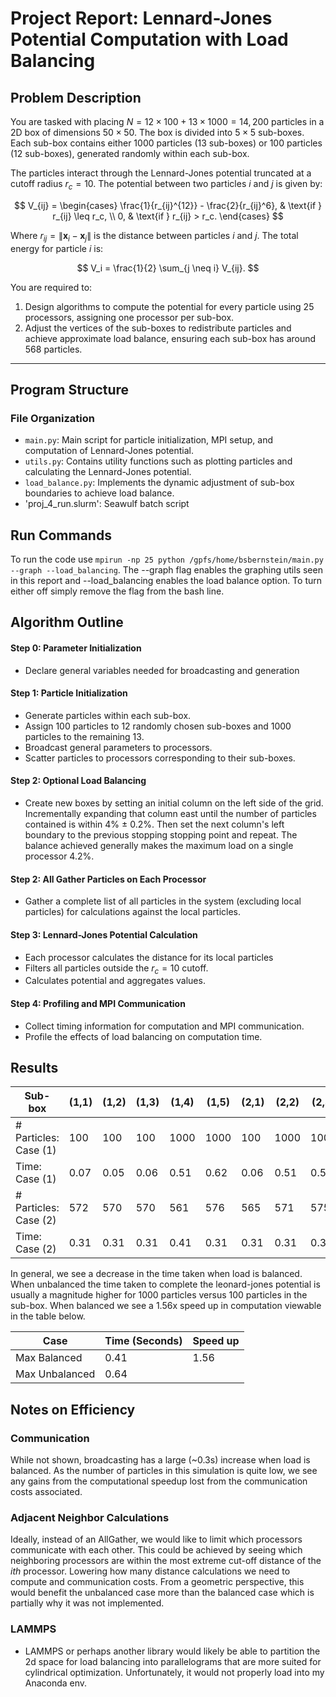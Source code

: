 # Project Report: Lennard-Jones Potential Computation with Load Balancing

## Problem Description

You are tasked with placing $N = 12 × 100 + 13 × 1000 = 14,200$ particles in a 2D box of dimensions $50 × 50$. The box is divided into $5 × 5$ sub-boxes. Each sub-box contains either $1000$ particles (13 sub-boxes) or $100$ particles (12 sub-boxes), generated randomly within each sub-box.

The particles interact through the Lennard-Jones potential truncated at a cutoff radius $r_c = 10$. The potential between two particles $i$ and $j$ is given by:

$$
V_{ij} =
\begin{cases}
\frac{1}{r_{ij}^{12}} - \frac{2}{r_{ij}^6}, & \text{if } r_{ij} \leq r_c, \\
0, & \text{if } r_{ij} > r_c.
\end{cases}
$$

Where $r_{ij} = \| \mathbf{x}_i - \mathbf{x}_j \|$ is the distance between particles $i$ and $j$. The total energy for particle $i$ is:

$$
V_i = \frac{1}{2} \sum_{j \neq i} V_{ij}.
$$

You are required to:

1. Design algorithms to compute the potential for every particle using 25 processors, assigning one processor per sub-box.
2. Adjust the vertices of the sub-boxes to redistribute particles and achieve approximate load balance, ensuring each sub-box has around $568$ particles.

---

## Program Structure

### File Organization

- `main.py`: Main script for particle initialization, MPI setup, and computation of Lennard-Jones potential.
- `utils.py`: Contains utility functions such as plotting particles and calculating the Lennard-Jones potential.
- `load_balance.py`: Implements the dynamic adjustment of sub-box boundaries to achieve load balance.
- 'proj_4_run.slurm': Seawulf batch script

## Run Commands
To run the code use ```mpirun -np 25 python /gpfs/home/bsbernstein/main.py --graph --load_balancing```. The --graph flag enables the graphing utils seen in this report and --load_balancing enables the load balance option. To turn either off simply remove the flag from the bash line.

## Algorithm Outline

#### **Step 0: Parameter Initialization**
- Declare general variables needed for broadcasting and generation

#### **Step 1: Particle Initialization**
- Generate particles within each sub-box.
- Assign $100$ particles to 12 randomly chosen sub-boxes and $1000$ particles to the remaining 13.
- Broadcast general parameters to processors.
- Scatter particles to processors corresponding to their sub-boxes.

#### **Step 2: Optional Load Balancing**
- Create new boxes by setting an initial column on the left side of the grid. Incrementally expanding that column east until the number of particles contained is within 4% $\pm$ 0.2%. Then set the next column's left boundary to the previous stopping stopping point and repeat. The balance achieved generally makes the maximum load on a single processor 4.2%.

#### **Step 2: All Gather Particles on Each Processor**
- Gather a complete list of all particles in the system (excluding local particles) for calculations against the local particles.

#### **Step 3: Lennard-Jones Potential Calculation**
- Each processor calculates the distance for its local particles
- Filters all particles outside the $r_c = 10$ cutoff.
- Calculates potential and aggregates values.

#### **Step 4: Profiling and MPI Communication**
- Collect timing information for computation and MPI communication.
- Profile the effects of load balancing on computation time.

## Results

| Sub-box            | (1,1) | (1,2) | (1,3) | (1,4) | (1,5) | (2,1) | (2,2) | (2,3) | (2,4) | (2,5) | (3,1) | (3,2) | (3,3) | (3,4) | (3,5) | (4,1) | (4,2) | (4,3) | (4,4) | (4,5) | (5,1) | (5,2) | (5,3) | (5,4) | (5,5) |
|--------------------|-------|-------|-------|-------|-------|-------|-------|-------|-------|-------|-------|-------|-------|-------|-------|-------|-------|-------|-------|-------|-------|-------|-------|-------|-------|
| # Particles: Case (1) | 100   | 100   | 100   | 1000  | 1000  | 100   | 1000  | 1000  | 100   | 100   | 1000  | 100   | 100   | 100   | 1000  | 1000  | 100   | 1000  | 100   | 1000  | 1000  | 1000  | 100  | 100  | 1000   |
| Time: Case (1)     | 0.07  | 0.05  | 0.06  | 0.51  | 0.62  | 0.06  | 0.51  | 0.51  | 0.06  | 0.06  | 0.64  | 0.06  | 0.06  | 0.07  | 0.5   | 0.52  | 0.06  | 0.51  | 0.53  | 0.63  | 0.51  | 0.51  | 0.06  | 0.06  | 0.51  |
| # Particles: Case (2) | 572   | 570   | 570   | 561   | 576   | 565   | 571   | 575   | 564   | 560   | 558   | 558   | 573   | 565   | 575   | 568   | 574   | 568   | 570   | 572   | 566   | 560   | 576   | 562   | 571   |
| Time: Case (2)     | 0.31  | 0.31  | 0.31  | 0.41  | 0.31  | 0.31  | 0.31  | 0.31  | 0.38  | 0.31  | 0.31  | 0.38  | 0.40  | 0.31  | 0.30  | 0.31  | 0.38  | 0.31  | 0.31  | 0.31  | 0.31  | 0.31  | 0.31  | 0.30  | 0.29  |

In general, we see a decrease in the time taken when load is balanced. When unbalanced the time taken to complete the leonard-jones potential is usually a magnitude higher for 1000 particles versus 100 particles in the sub-box. When balanced we see a 1.56x speed up in computation viewable in the table below.

| Case           | Time (Seconds) | Speed up |
|--------------------|----------|----------|
| Max Balanced      | 0.41     | 1.56   |
| Max Unbalanced    | 0.64     |


## Notes on Efficiency

### Communication
While not shown, broadcasting has a large (~0.3s) increase when load is balanced. As the number of particles in this simulation is quite low, we see any gains from the computational speedup lost from the communication costs associated.

### Adjacent Neighbor Calculations
Ideally, instead of an AllGather, we would like to limit which processors communicate with each other. This could be achieved by seeing which neighboring processors are within the most extreme cut-off distance of the $ith$ processor. Lowering how many distance calculations we need to compute and communication costs. From a geometric perspective, this would benefit the unbalanced case more than the balanced case which is partially why it was not implemented.

### LAMMPS
- LAMMPS or perhaps another library would likely be able to partition the 2d space for load balancing into parallelograms that are more suited for cylindrical optimization. Unfortunately, it would not properly load into my Anaconda env.

